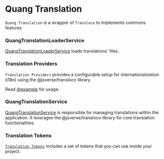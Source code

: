 # Quang Translation

`Quang Translation` is a wrapper of `Transloco` to implements commons features

### QuangTranslationLoaderService

[QuangTranslationLoaderService](./translation-loader.service.ts) loads translations' files.

### Translation Providers

`Translation Providers` provides a configurable setup for internationalization (i18n) using the @jsverse/transloco library.

Read [@example](./translation-providers.ts) for usage.

### QuangTranslationService

[QuangTranslationService](./translation.service.ts) is responsible for managing translations within the application. It leverages the @jsverse/transloco library for core translation functionalities.


### Translation Tokens

[`Translation Tokens`](./translations.tokens.ts) includes a set of tokens that you can use inside your project.